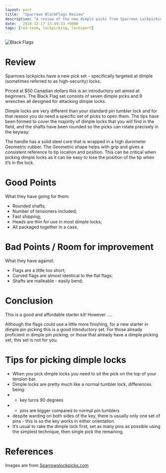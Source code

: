 ```yaml
---
layout: post
title:  "Sparrows BlackFlags Review"
description: "A review of the new dimple picks from Sparrows Lockpicking"
date:   2018-12-17 13:49:33 +0000
tags: [red-team, lockpicking, locksport]
---
```

![Black Flags](/blog/assets/sparrows_dimple_picks.jpg )

# Review
Sparrows lockpicks have a new pick set - specifically targeted at dimple (sometimes referred to as high-security) locks.

Priced at $50 Canadian dollars this is an introductory set aimed at beginners. The Black Flag set consists of seven dimple picks and 9 wrenches all designed for attacking dimple locks. 

Dimple locks are very different than your standard pin tumbler lock and for that reason you do need a specific set of picks to open them. 
The tips have been formed to cover the majority of dimple locks that you will find in the field, and the shafts have been rounded so the picks can rotate precisely in the keyway. 

The handle has a solid steel core that is wrapped in a high durometer Geometric rubber. 
The Geometric shape helps with grip and gives a consistent reference to tip location and position. 
This can be critical when picking dimple locks as it can be easy to lose the position of the tip when it’s in the lock. 

# Good Points
What they have going for them: 
 * Rounded shafts; 
 * Number of tensioners included; 
 * Fast shipping; 
 * Heads are thin for use in most dimple locks;
 * All packaged together in a case.

# Bad Points / Room for improvement
What they have against: 
 * Flags are a little too short; 
 * Curved flags are almost identical to the flat flags; 
 * Shafts are malleable - easily bend;

# Conclusion
This is a good and affordable starter kit! However ....

Although the flags could use a little more finishing, for a new starter in dimple pin picking this is a good introductory set.
For those already proficient in dimple pin picking, or those that already have a dimple picking set, this set is not for you.

# Tips for picking dimple locks
 * When you pick dimple locks you need to sit the pick on the top of your tension bar. 
 * Dimple locks are pretty much like a normal tumbler lock, differences being:
 * * key turns 90 degrees
 * * pins are bigger compared to normal pin tumblers
 * despite warding on both sides of the key, there is usually only one set of pins - this is so the key works in either orientation.
 * It’s usual to rake the dimple lock first, set as many pins as possible using the simplest technique, then single pick the remaining.

# References
Images are from [Sparrowslockpicks.com](http://www.sparrowslockpicks.com)
